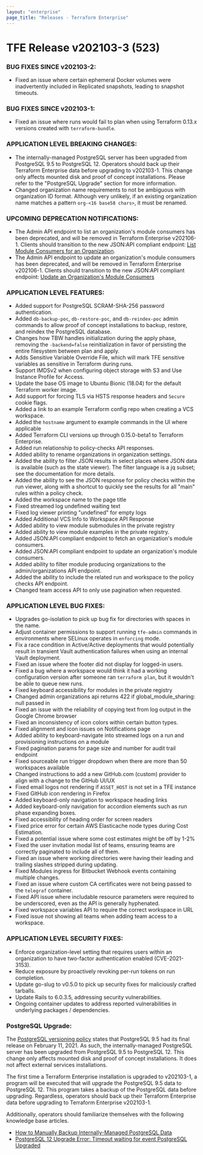 ```yaml
---
layout: "enterprise"
page_title: "Releases - Terraform Enterprise"
---
```


# TFE Release v202103-3 (523)

### BUG FIXES SINCE v202103-2:

* Fixed an issue where certain ephemeral Docker volumes were inadvertently included in Replicated snapshots, leading to snapshot timeouts.

### BUG FIXES SINCE v202103-1:

* Fixed an issue where runs would fail to plan when using Terraform 0.13.x versions created with `terraform-bundle`.

### APPLICATION LEVEL BREAKING CHANGES:
* The internally-managed PostgreSQL server has been upgraded from PostgreSQL 9.5 to PostgreSQL 12. Operators should back up their Terraform Enterprise data before upgrading to v202103-1. This change only affects mounted disk and proof of concept installations. Please refer to the "PostgreSQL Upgrade" section for more information.
* Changed organization name requirements to not be ambiguous with organization ID format. Although very unlikely, if an existing organization name matches a pattern `org-<16 base58 chars>`, it must be renamed.


### UPCOMING DEPRECATION NOTIFICATIONS:

* The Admin API endpoint to list an organization's module consumers has been deprecated, and will be removed in Terraform Enterprise v202106-1. Clients should transition to the new JSON:API compliant endpoint: [List Module Consumers for an Organization](https://www.terraform.io/docs/cloud/api/admin/organizations.html#list-module-consumers-for-an-organization).
* The Admin API endpoint to update an organization's module consumers has been deprecated, and will be removed in Terraform Enterprise v202106-1. Clients should transition to the new JSON:API compliant endpoint: [Update an Organization's Module Consumers](https://www.terraform.io/docs/cloud/api/admin/organizations.html#update-an-organization-39-s-module-consumers)


### APPLICATION LEVEL FEATURES:

* Added support for PostgreSQL SCRAM-SHA-256 password authentication.
* Added `db-backup-poc`, `db-restore-poc`, and `db-reindex-poc` admin commands to allow proof of concept installations to backup, restore, and reindex the PostgreSQL database.
* Changes how TBW handles initialization during the apply phase, removing the `-backend=false` reinitialization in favor of persisting the entire filesystem between plan and apply.
* Adds Sensitive Variable Override File, which will mark TFE sensitive variables as sensitive in Terraform during runs.
* Support IMDSv2 when configuring object storage with S3 and Use Instance Profile for Access.
* Update the base OS image to Ubuntu Bionic (18.04) for the default Terraform worker image.
* Add support for forcing TLS via HSTS response headers and `Secure` cookie flags.
* Added a link to an example Terraform config repo when creating a VCS workspace.
* Added the `hostname` argument to example commands in the UI where applicable
* Added Terraform CLI versions up through 0.15.0-beta1 to Terraform Enterprise.
* Added run relationship to policy-checks API responses.
* Added ability to rename organizations in organization settings.
* Added the ability to filter JSON results in select places where JSON data is available (such as the state viewer). The filter language is a jq subset; see the documentation for more details.
* Added the ability to see the JSON response for policy checks within the run viewer, along with a shortcut to quickly see the results for all "main" rules within a policy check.
* Added the workspace name to the page title
* Fixed streamed log undefined waiting text
* Fixed log viewer printing "undefined" for empty logs
* Added Additional VCS Info to Workspace API Response
* Added ability to view module submodules in the private registry
* Added ability to view module examples in the private registry.
* Added JSON:API compliant endpoint to fetch an organization's module consumers.
* Added JSON:API compliant endpoint to update an organization's module consumers.
* Added ability to filter module producing organizations to the admin/organizations API endpoint.
* Added the ability to include the related run and workspace to the policy checks API endpoint.
* Changed team access API to only use pagination when requested.


### APPLICATION LEVEL BUG FIXES:

* Upgrades go-isolation to pick up bug fix for directories with spaces in the name.
* Adjust container permissions to support running `tfe-admin` commands in environments where SELinux operates in `enforcing` mode.
* Fix a race condition in Active/Active deployments that would potentially result in transient Vault authentication failures when using an internal Vault deployment.
* Fixed an issue where the footer did not display for logged-in users.
* Fixed a bug where a workspace would think it had a working configuration version after someone ran `terraform plan`, but it wouldn't be able to queue new runs.
* Fixed keyboard accessibility for modules in the private registry
* Changed admin organizations api returns 422 if global_module_sharing: null passed in
* Fixed an issue with the reliability of copying text from log output in the Google Chrome browser
* Fixed an inconsistency of icon colors within certain button types.
* Fixed alignment and icon issues on Notifications page
* Added ability to keyboard-navigate into streamed logs on a run and provisioning instructions on a module
* Fixed pagination params for page size and number for audit trail endpoint
* Fixed sourceable run trigger dropdown when there are more than 50 workspaces available
* Changed instructions to add a new GitHub.com (custom) provider to align with a change to the GitHub UI/UX
* Fixed email logos not rendering if `ASSET_HOST` is not set in a TFE instance
* Fixed GitHub icon rendering in Firefox
* Added keyboard-only navigation to workspace heading links
* Added keyboard-only navigation for accordion elements such as run phase expanding boxes.
* Fixed accessibility of heading order for screen readers
* Fixed price error for certain AWS Elasticache node types during Cost Estimation.
* Fixed a potential issue where some cost estimates might be off by 1-2%
* Fixed the user invitation modal list of teams, ensuring teams are correctly paginated to include all of them.
* Fixed an issue where working directories were having their leading and trailing slashes stripped during updating.
* Fixed Modules ingress for Bitbucket Webhook events containing multiple changes.
* Fixed an issue where custom CA certificates were not being passed to the `telegraf` container.
* Fixed API issue where includable resource parameters were required to be underscored, even as the API is generally hyphenated.
* Fixed workspace variables API to require the correct workspace in URL
* Fixed issue not showing all teams when adding team access to a workspace.

### APPLICATION LEVEL SECURITY FIXES:
* Enforce organization-level setting that requires users within an organization to have two-factor authentication enabled (CVE-2021-3153).
* Reduce exposure by proactively revoking per-run tokens on run completion.
* Update go-slug to v0.5.0 to pick up security fixes for maliciously crafted tarballs.
* Update Rails to 6.0.3.5, addressing security vulnerabilities.
* Ongoing container updates to address reported vulnerabilities in underlying packages / dependencies.

### PostgreSQL Upgrade:

The [PostgreSQL versioning policy](https://www.postgresql.org/support/versioning/) states that PostgreSQL 9.5 had its final release on February 11, 2021. As such, the internally-managed PostgreSQL server has been upgraded from PostgreSQL 9.5 to PostgreSQL 12. This change only affects mounted disk and proof of concept installations. It does not affect external services installations.

The first time a Terraform Enterprise installation is upgraded to v202103-1, a program will be executed that will upgrade the PostgreSQL 9.5 data to PostgreSQL 12. This program takes a backup of the PostgreSQL data before upgrading. Regardless, operators should back up their Terraform Enterprise data before upgrading to Terraform Enterprise v202103-1.

Additionally, operators should familiarize themselves with the following knowledge base articles.

- [How to Manually Backup Internally-Managed PostgreSQL Data](https://support.hashicorp.com/hc/en-us/articles/1500003527861)
- [PostgreSQL 12 Upgrade Error: Timeout waiting for event PostgreSQL Upgraded](https://support.hashicorp.com/hc/en-us/articles/1500003501501)